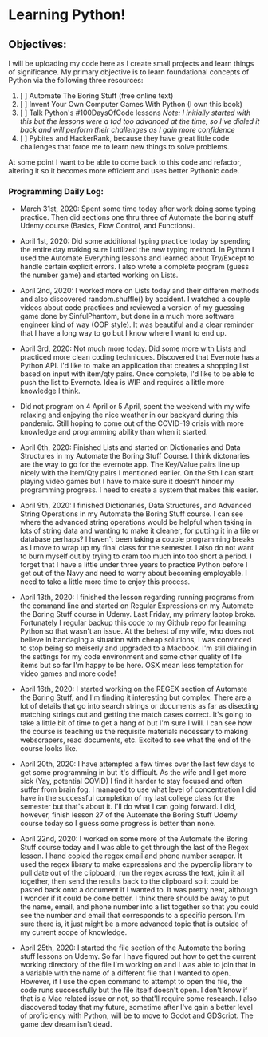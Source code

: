 # Learning Python!

## Objectives:
I will be uploading my code here as I create small projects and learn things of significance. My primary objective is to learn foundational concepts of Python via the following three resources:
1. [ ] Automate The Boring Stuff (free online text)
2. [ ] Invent Your Own Computer Games With Python (I own this book)
3. [ ] Talk Python's #100DaysOfCode lessons *Note: I initially started with this but the lessons were a tad too advanced at the time, so I've dialed it back and will perform their challenges as I gain more confidence*
4. [ ] Pybites and HackerRank, because they have great little code challenges that force me to learn new things to solve problems.

At some point I want to be able to come back to this code and refactor, altering it so it becomes more efficient and uses better Pythonic code.

### Programming Daily Log:
* March 31st, 2020: Spent some time today after work doing some typing practice. Then did sections one thru three of Automate the boring stuff Udemy course (Basics, Flow Control, and Functions). 

* April 1st, 2020: Did some additional typing practice today by spending the entire day making sure I utilized the new typing method. In Python I used the Automate Everything lessons and learned about Try/Except to handle certain explicit errors. I also wrote a complete program (guess the number game) and started working on Lists.

* April 2nd, 2020: I worked more on Lists today and their differen methods and also discovered random.shuffle() by accident. I watched a couple videos about code practices and reviewed a version of my guessing game done by SinfulPhantom, but done in a much more software engineer kind of way (OOP style). It was beautiful and a clear reminder that I have a long way to go but I know where I want to end up.

* April 3rd, 2020: Not much more today. Did some more with Lists and practiced more clean coding techniques. Discovered that Evernote has a Python API. I'd like to make an application that creates a shopping list based on input with item/qty pairs. Once complete, I'd like to be able to push the list to Evernote. Idea is WIP and requires a little more knowledge I think.

* Did not program on 4 April or 5 April, spent the weekend with my wife relaxing and enjoying the nice weather in our backyard during this pandemic. Still hoping to come out of the COVID-19 crisis with more knowledge and programming ability than when it started.

* April 6th, 2020: Finished Lists and started on Dictionaries and Data Structures in my Automate the Boring Stuff Course. I think dictonaries are the way to go for the evernote app. The Key/Value pairs line up nicely with the Item/Qty pairs I mentioned earlier. On the 9th I can start playing video games but I have to make sure it doesn't hinder my programming progress. I need to create a system that makes this easier.

* April 9th, 2020: I finished Dictionaries, Data Structures, and Advanced String Operations in my Automate the Boring Stuff course. I can see where the advanced string operations would be helpful when taking in lots of string data and wanting to make it cleaner, for putting it in a file or database perhaps? I haven't been taking a couple programming breaks as I move to wrap up my final class for the semester. I also do not want to burn myself out by trying to cram too much into too short a period. I forget that I have a little under three years to practice Python before I get out of the Navy and need to worry about becoming employable. I need to take a little more time to enjoy this process.

* April 13th, 2020: I finished the lesson regarding running programs from the command line and started on Regular Expressions on my Automate the Boring Stuff course in Udemy. Last Friday, my primary laptop broke. Fortunately I regular backup this code to my Github repo for learning Python so that wasn't an issue. At the behest of my wife, who does not believe in bandaging a situation with cheap solutions, I was convinced to stop being so meiserly and upgraded to a Macbook. I'm still dialing in the settings for my code environment and some other quality of life items but so far I'm happy to be here. OSX mean less temptation for video games and more code!

* April 16th, 2020: I started working on the REGEX section of Automate the Boring Stuff, and I'm finding it interesting but complex. There are a lot of details that go into search strings or documents as far as disecting matching strings out and getting the match cases correct. It's going to take a little bit of time to get a hang of but I'm sure I will. I can see how the course is teaching us the requisite materials necessary to making webscrapers, read documents, etc. Excited to see what the end of the course looks like.

* April 20th, 2020: I have attempted a few times over the last few days to get some programming in but it's difficult. As the wife and I get more sick (Yay, potential COVID) I find it harder to stay focused and often suffer from brain fog. I managed to use what level of concentration I did have in the successful completion of my last college class for the semester but that's about it. I'll do what I can going forward. I did, however, finish lesson 27 of the Automate the Boring Stuff Udemy course today so I guess some progress is better than none.

* April 22nd, 2020: I worked on some more of the Automate the Boring Stuff course today and I was able to get through the last of the Regex lesson. I hand copied the regex email and phone number scraper. It used the regex library to make expressions and the pyperclip library to pull date out of the clipboard, run the regex across the text, join it all together, then send the results back to the clipboard so it could be pasted back onto a document if I wanted to. It was pretty neat, although I wonder if it could be done better. I think there should be away to put the name, email, and phone number into a list together so that you could see the number and email that corresponds to a specific person. I'm sure there is, it just might be a more advanced topic that is outside of my current scope of knowledge.

* April 25th, 2020: I started the file section of the Automate the boring stuff lessons on Udemy. So far I have figured out how to get the current working directory of the file I'm working on and I was able to join that in a variable with the name of a different file that I wanted to open. However, if I use the open command to attempt to open the file, the code runs successfully but the file itself doesn't open. I don't know if that is a Mac related issue or not, so that'll require some research. I also discovered today that my future, sometime after I've gain a better level of proficiency with Python, will be to move to Godot and GDScript. The game dev dream isn't dead. 